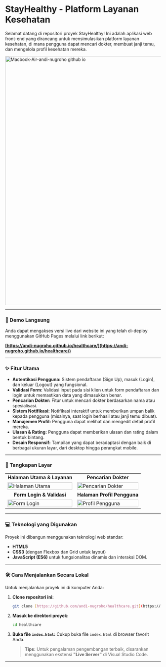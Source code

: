 # StayHealthy - Platform Layanan Kesehatan

Selamat datang di repositori proyek StayHealthy! Ini adalah aplikasi web front-end yang dirancang untuk mensimulasikan platform layanan kesehatan, di mana pengguna dapat mencari dokter, membuat janji temu, dan mengelola profil kesehatan mereka.

<img width="1400" height="804" alt="Macbook-Air-andi-nugroho github io" src="https://github.com/user-attachments/assets/e9d0d6df-8446-4232-8505-22fde9c3c697" />

---

### **🚀 Demo Langsung**

Anda dapat mengakses versi live dari website ini yang telah di-deploy menggunakan GitHub Pages melalui link berikut:

**[https://andi-nugroho.github.io/healthcare/](https://andi-nugroho.github.io/healthcare/)**

---

### **✨ Fitur Utama**

* **Autentikasi Pengguna:** Sistem pendaftaran (Sign Up), masuk (Login), dan keluar (Logout) yang fungsional.
* **Validasi Form:** Validasi input pada sisi klien untuk form pendaftaran dan login untuk memastikan data yang dimasukkan benar.
* **Pencarian Dokter:** Fitur untuk mencari dokter berdasarkan nama atau spesialisasi.
* **Sistem Notifikasi:** Notifikasi interaktif untuk memberikan umpan balik kepada pengguna (misalnya, saat login berhasil atau janji temu dibuat).
* **Manajemen Profil:** Pengguna dapat melihat dan mengedit detail profil mereka.
* **Ulasan & Rating:** Pengguna dapat memberikan ulasan dan rating dalam bentuk bintang.
* **Desain Responsif:** Tampilan yang dapat beradaptasi dengan baik di berbagai ukuran layar, dari desktop hingga perangkat mobile.

---

### **📸 Tangkapan Layar**

<table>
  <tr>
    <td align="center"><strong>Halaman Utama & Layanan</strong></td>
    <td align="center"><strong>Pencarian Dokter</strong></td>
  </tr>
  <tr>
    <td><img src="https://raw.githubusercontent.com/andi-nugroho/healthcare/main/screenshots/navbar_design.png" alt="Halaman Utama" width="100%"></td>
    <td><img src="https://raw.githubusercontent.com/andi-nugroho/healthcare/main/screenshots/docsearch_output.png" alt="Pencarian Dokter" width="100%"></td>
  </tr>
  <tr>
    <td align="center"><strong>Form Login & Validasi</strong></td>
    <td align="center"><strong>Halaman Profil Pengguna</strong></td>
  </tr>
  <tr>
    <td><img src="https://raw.githubusercontent.com/andi-nugroho/healthcare/main/screenshots/login_validation.png" alt="Form Login" width="100%"></td>
    <td><img src="https://raw.githubusercontent.com/andi-nugroho/healthcare/main/screenshots/profilename_change.png" alt="Profil Pengguna" width="100%"></td>
  </tr>
</table>

---

### **💻 Teknologi yang Digunakan**

Proyek ini dibangun menggunakan teknologi web standar:

* **HTML5**
* **CSS3** (dengan Flexbox dan Grid untuk layout)
* **JavaScript (ES6)** untuk fungsionalitas dinamis dan interaksi DOM.

---

### **🛠️ Cara Menjalankan Secara Lokal**

Untuk menjalankan proyek ini di komputer Anda:

1.  **Clone repositori ini:**
    ```bash
    git clone [https://github.com/andi-nugroho/healthcare.git](https://github.com/andi-nugroho/healthcare.git)
    ```

2.  **Masuk ke direktori proyek:**
    ```bash
    cd healthcare
    ```

3.  **Buka file `index.html`:**
    Cukup buka file `index.html` di browser favorit Anda.

    > **Tips:** Untuk pengalaman pengembangan terbaik, disarankan menggunakan ekstensi **"Live Server"** di Visual Studio Code.

---
